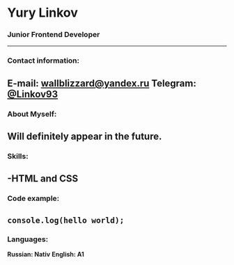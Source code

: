 # **Yury Linkov**

### **Junior Frontend Developer**
---
### **Contact information:**
E-mail: wallblizzard@yandex.ru
Telegram: [@Linkov93](https://t.me/Linkov93)
---
### **About Myself:**
Will definitely appear in the future.
---
### **Skills:**
-HTML and CSS
---
### **Code example:**
`console.log(hello world);`
---
### **Languages:**
**Russian: Nativ**
**English: A1**